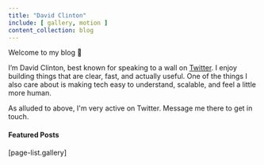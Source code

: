 ```yaml
---
title: "David Clinton"
include: [ gallery, motion ]
content_collection: blog
---
```


Welcome to my blog 👋

I’m David Clinton, best known for speaking to a wall on [Twitter](https://x.com/daveclintonn).  I enjoy building things that are clear, fast, and actually useful. One of the things I also care about is making tech easy to understand, scalable, and feel a little more human.

As alluded to above, I'm very active on Twitter. Message me there to get in touch.

#### Featured Posts

[page-list.gallery]
